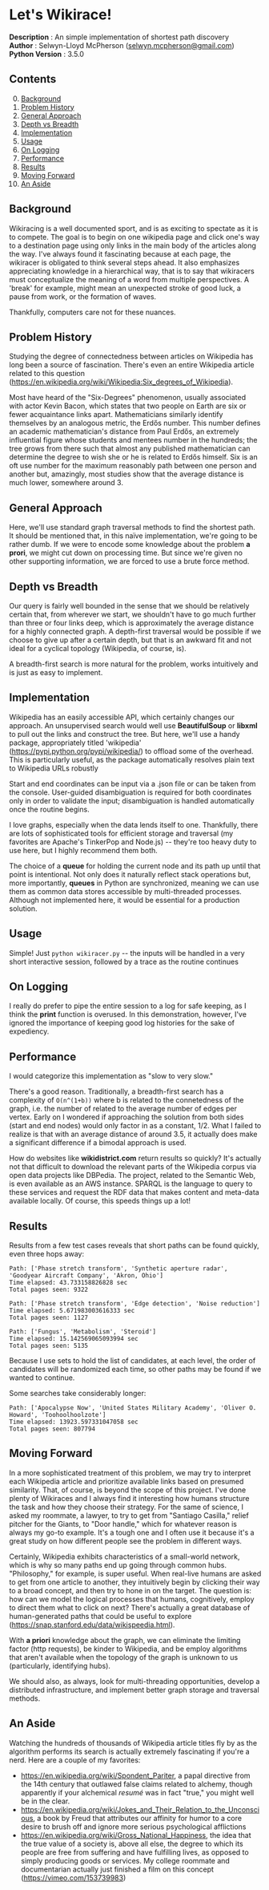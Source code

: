 # Let's Wikirace!
**Description**    : An simple implementation of shortest path discovery  
**Author**         : Selwyn-Lloyd McPherson (selwyn.mcpherson@gmail.com)     
**Python Version** : 3.5.0  

## Contents
0. [Background](#background)
1. [Problem History](#problem_history)
2. [General Approach](#general_approach)
3. [Depth vs Breadth](#depth_vs_breadth)
4. [Implementation](#implementation)
5. [Usage](#usage)
6. [On Logging](#on_logging)
7. [Performance](#performance)
8. [Results](#results)
9. [Moving Forward](#moving_forward)
10. [An Aside](#an_aside)

<a id='background'></a>
## Background
Wikiracing is a well documented sport, and is as exciting to spectate as it is to compete. The goal is to begin on one wikipedia page and click one's way to a destination page using only links in the main body of the articles along the way.  I've always found it fascinating because at each page, the wikiracer is obligated to think several steps ahead. It also emphasizes appreciating knowledge in a hierarchical way, that is to say that wikiracers must conceptualize the meaning of a word from multiple perspectives. A 'break' for example, might mean an unexpected stroke of good luck, a pause from work, or the formation of waves.  

Thankfully, computers care not for these nuances.  

<a id='problem_history'></a>
## Problem History
Studying the degree of connectedness between articles on Wikipedia has long been a source of fascination. There's even an entire Wikipedia article related
to this question (https://en.wikipedia.org/wiki/Wikipedia:Six_degrees_of_Wikipedia).  

Most have heard of the "Six-Degrees" phenomenon, usually associated with actor Kevin Bacon, which states that two people on Earth are six or fewer acquaintance links apart. Mathematicians similarly identify themselves by an analogous metric, the Erdős number. This number defines an academic mathematician's distance from Paul Erdős, an extremely influential figure whose students and mentees number in the hundreds; the tree grows from there such that almost any published mathematician can determine the degree to wish she or he is related to Erdős himself. Six is an oft use number for the maximum reasonably path between one person and another but, amazingly, most studies show that the average distance is much lower, somewhere around 3.  

<a id='general_approach'></a>
## General Approach
Here, we'll use standard graph traversal methods to find the shortest path. It should be mentioned that, in this naïve implementation, we're going to be rather dumb. If we were to encode some knowledge about the problem __a prori__, we  might cut down on  processing time. But since we're given no other supporting information, we are forced to use a brute force method.  

<a id='depth_vs_breadth'></a>
## Depth vs Breadth 
Our query is fairly well bounded in the sense that we should be relatively certain that, from wherever we start, we shouldn't have to go much further than three or four links deep, which is approximately the average distance for a highly connected graph. A depth-first traversal would be possible if we choose to give up after a certain depth, but that is an awkward fit and not ideal for a cyclical topology (Wikipedia, of course, is).

A breadth-first search is more natural for the problem, works intuitively and is just as easy to implement.

<a id='implementation'></a>
## Implementation
Wikipedia has an easily accessible API, which certainly changes our approach. An unsupervised search would well use __BeautifulSoup__ or __libxml__ to pull out the links and construct the tree. But here, we'll use a handy package, appropriately titled 'wikipedia' (https://pypi.python.org/pypi/wikipedia/) to offload some of the overhead. This is particularly useful, as the package automatically resolves plain text to Wikipedia URLs robustly

Start and end coordinates can be input via a .json file or can be taken from the console. User-guided disambiguation is required for both coordinates only in order to validate the input; disambiguation is handled automatically once the routine begins.

I love graphs, especially when the data lends itself to one. Thankfully, there are lots of sophisticated tools for efficient storage and traversal (my favorites are Apache's TinkerPop and Node.js) -- they're too heavy duty to use here, but I highly recommend them both. 

The choice of a __queue__ for holding the current node and its path up until that point is intentional. Not only does it naturally reflect stack operations but, more importantly, __queues__ in Python are synchronized, meaning we can use them as common data stores accessible by multi-threaded processes. Although not implemented here, it would be essential for a production solution.

<a id='usage'></a>
## Usage
Simple! Just `python wikiracer.py` -- the inputs will be handled in a very short interactive session, followed by a trace as the routine continues

<a id='on_logging'></a>
## On Logging
I really do prefer to pipe the entire session to a log for safe keeping, as I think the **print** function is overused. In this demonstration, however, I've ignored the importance of keeping good log histories for the sake of expediency.

<a id='performance'></a>
## Performance
I would categorize this implementation as "slow to very slow." 

There's a good reason. Traditionally, a breadth-first search has a complexity of `O(n^(1+b))` where b is related to the connetedness of the graph, i.e. the number of related to the average number of edges per vertex. Early on I wondered if approaching the solution from both sides (start and end nodes) would only factor in as a constant, 1/2. What I failed to realize is that with an average distance of around 3.5, it actually does make a significant difference if a bimodal approach is used.

How do websites like **wikidistrict.com** return results so quickly? It's actually not that difficult to download the relevant parts of the Wikipedia corpus via open data projects like DBPedia. The project, related to the Semantic Web, is even available as an AWS instance. SPARQL is the language to query to these services and request the RDF data that makes content and meta-data available locally. Of course, this speeds things up a lot! 

<a id='results'></a>
## Results
Results from a few test cases reveals that short paths can be found quickly, even three hops away:

```
Path: ['Phase stretch transform', 'Synthetic aperture radar', 'Goodyear Aircraft Company', 'Akron, Ohio']
Time elapsed: 43.733158826828 sec
Total pages seen: 9322

Path: ['Phase stretch transform', 'Edge detection', 'Noise reduction']
Time elapsed: 5.671983003616333 sec
Total pages seen: 1127

Path: ['Fungus', 'Metabolism', 'Steroid']
Time elapsed: 15.142569065093994 sec
Total pages seen: 5135
```

Because I use sets to hold the list of candidates, at each level, the order of candidates will be randomized each time, so other paths may be found if we wanted to continue.

Some searches take considerably longer:

```
Path: ['Apocalypse Now', 'United States Military Academy', 'Oliver O. Howard', 'Toohoolhoolzote']
Time elapsed: 13923.597331047058 sec
Total pages seen: 807794
```

<a id='moving_forward'></a>
## Moving Forward
In a more sophisticated treatment of this problem, we may try to interpret each Wikipedia article and prioritize available links based on presumed similarity. That, of course, is beyond the scope of this project. I've done plenty of Wikiraces and I always find it interesting how humans structure the task and how they choose their strategy. For the same of science, I asked my roommate, a lawyer, to try to get from "Santiago Casilla," relief pitcher for the Giants, to "Door handle," which for whatever reason is always my go-to example. It's a tough one and I often use it because it's a great study on how different people see the problem in different ways. 

Certainly, Wikipedia exhibits characteristics of a small-world network, which is why so many paths end up going through common hubs. "Philosophy," for example, is super useful. When real-live humans are asked to get from one article to another, they intuitively begin by clicking their way to a broad concept, and then try to hone in on the target. The question is: how can we model the logical processes that humans, cognitively, employ to direct them what to click on next? There's actually a great database of human-generated paths that could be useful to explore (https://snap.stanford.edu/data/wikispeedia.html). 

With __a priori__ knowledge about the graph, we can eliminate the limiting factor (http requests), be kinder to Wikipedia, and be employ algorithms that aren't available when the topology of the graph is unknown to us (particularly, identifying hubs).

We should also, as always, look for multi-threading opportunities, develop a distributed infrastructure, and implement better graph storage and traversal methods.

<a id='an_aside'></a>
## An Aside
Watching the hundreds of thousands of Wikipedia article titles fly by as the algorithm performs its search is actually extremely fascinating if you're a nerd. Here are a couple of my favorites:

- https://en.wikipedia.org/wiki/Spondent_Pariter, a papal directive from the 14th century that outlawed false claims related to alchemy, though apparently if your alchemical *resumé* was in fact "true," you might well be in the clear.
- https://en.wikipedia.org/wiki/Jokes_and_Their_Relation_to_the_Unconscious, a book by Freud that attributes our affinity for humor to a core desire to brush off and ignore more serious psychological afflictions
- https://en.wikipedia.org/wiki/Gross_National_Happiness, the idea that the true value of a society is, above all else, the degree to which its people are free from suffering and have fulfilling lives, as opposed to simply producing goods or services. My college roommate and documentarian actually just finished a film on this concept (https://vimeo.com/153739983)
